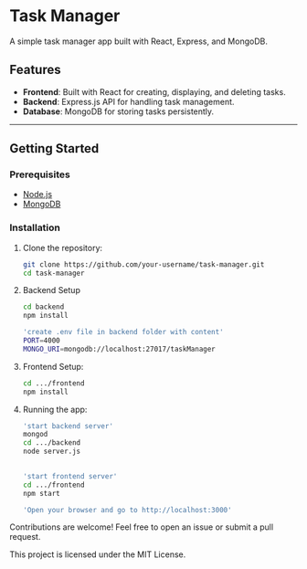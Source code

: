 # Task Manager

A simple task manager app built with React, Express, and MongoDB.

## Features
- **Frontend**: Built with React for creating, displaying, and deleting tasks.
- **Backend**: Express.js API for handling task management.
- **Database**: MongoDB for storing tasks persistently.

---

## Getting Started

### Prerequisites
- [Node.js](https://nodejs.org/)
- [MongoDB](https://www.mongodb.com/)

### Installation
1. Clone the repository:
   ```bash
   git clone https://github.com/your-username/task-manager.git
   cd task-manager

2. Backend Setup
    ```bash
    cd backend
    npm install
    
    'create .env file in backend folder with content'
    PORT=4000
    MONGO_URI=mongodb://localhost:27017/taskManager
    
3. Frontend Setup:
    ```bash
    cd .../frontend
    npm install

4. Running the app:
    ```bash
    'start backend server'
    mongod
    cd .../backend
    node server.js
        

    'start frontend server'
    cd .../frontend
    npm start

    'Open your browser and go to http://localhost:3000'


Contributions are welcome! Feel free to open an issue or submit a pull request.

This project is licensed under the MIT License.
